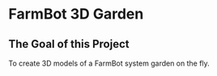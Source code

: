 # FarmBot 3D Garden




## The Goal of this Project
To create 3D models of a FarmBot system garden on the fly.

